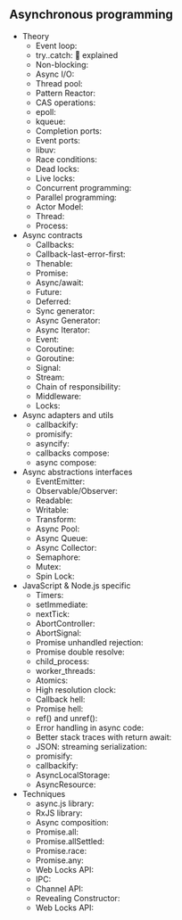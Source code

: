 ## Asynchronous programming

- Theory
  - Event loop: 
  - try..catch: 🙋 explained
  - Non-blocking: 
  - Async I/O: 
  - Thread pool: 
  - Pattern Reactor: 
  - CAS operations: 
  - epoll: 
  - kqueue: 
  - Completion ports: 
  - Event ports: 
  - libuv: 
  - Race conditions: 
  - Dead locks: 
  - Live locks: 
  - Concurrent programming: 
  - Parallel programming: 
  - Actor Model: 
  - Thread: 
  - Process: 
- Async contracts
  - Callbacks: 
  - Callback-last-error-first:
  - Thenable:
  - Promise: 
  - Async/await: 
  - Future: 
  - Deferred: 
  - Sync generator: 
  - Async Generator: 
  - Async Iterator: 
  - Event:
  - Coroutine: 
  - Goroutine: 
  - Signal: 
  - Stream:
  - Chain of responsibility: 
  - Middleware: 
  - Locks: 
- Async adapters and utils
  - callbackify: 
  - promisify: 
  - asyncify: 
  - callbacks compose: 
  - async compose: 
- Async abstractions interfaces
  - EventEmitter: 
  - Observable/Observer:
  - Readable: 
  - Writable:
  - Transform: 
  - Async Pool: 
  - Async Queue: 
  - Async Collector: 
  - Semaphore: 
  - Mutex: 
  - Spin Lock: 
- JavaScript & Node.js specific
  - Timers: 
  - setImmediate: 
  - nextTick: 
  - AbortController: 
  - AbortSignal:
  - Promise unhandled rejection: 
  - Promise double resolve: 
  - child_process: 
  - worker_threads:
  - Atomics:
  - High resolution clock:
  - Callback hell: 
  - Promise hell: 
  - ref() and unref():
  - Error handling in async code: 
  - Better stack traces with return await: 
  - JSON: streaming serialization: 
  - promisify: 
  - callbackify: 
  - AsyncLocalStorage:
  - AsyncResource:
- Techniques
  - async.js library: 
  - RxJS library:
  - Async composition: 
  - Promise.all: 
  - Promise.allSettled: 
  - Promise.race: 
  - Promise.any: 
  - Web Locks API: 
  - IPC: 
  - Channel API: 
  - Revealing Constructor: 
  - Web Locks API: 
